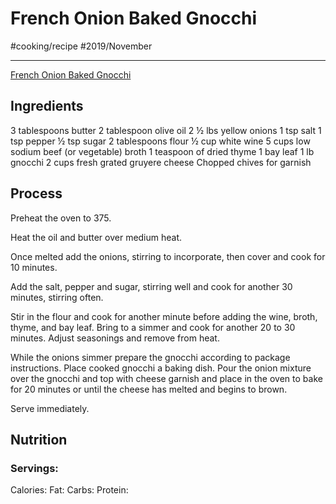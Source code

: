 # French Onion Baked Gnocchi
#cooking/recipe #2019/November
- - - -
[French Onion Baked Gnocchi](http://www.sweetloveandginger.com/french-onion-baked-gnocchi/)

## Ingredients
3 tablespoons butter
2 tablespoon olive oil
2 ½ lbs yellow onions
1 tsp salt
1 tsp pepper
½ tsp sugar
2 tablespoons flour
½ cup white wine
5 cups low sodium beef (or vegetable) broth
1 teaspoon of dried thyme
1 bay leaf
1 lb gnocchi
2 cups fresh grated gruyere cheese
Chopped chives for garnish

## Process
Preheat the oven to 375.

Heat the oil and butter over medium heat.

Once melted add the onions, stirring to incorporate, then cover and cook for 10 minutes.

Add the salt, pepper and sugar, stirring well and cook for another 30 minutes, stirring often.

Stir in the flour and cook for another minute before adding the wine, broth, thyme, and bay leaf. Bring to a simmer and cook for another 20 to 30 minutes. Adjust seasonings and remove from heat.

While the onions simmer prepare the gnocchi according to package instructions.
Place cooked gnocchi a baking dish. Pour the onion mixture over the gnocchi and top with cheese garnish and place in the oven to bake for 20 minutes or until the cheese has melted and begins to brown.

Serve immediately.

## Nutrition
### Servings:
Calories: 
Fat: 
Carbs: 
Protein: 
